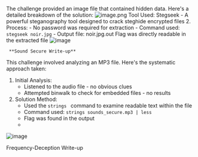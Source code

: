 The challenge provided an image file that contained hidden data. Here's a detailed breakdown of the solution:
![image.png](attachment:2e527d8b-9d16-4b1a-88b6-2af69683eded:image.png)
Tool Used: Stegseek - A powerful steganography tool designed to crack steghide encrypted files
2. Process:
    - No password was required for extraction
    - Command used: `stegseek noir.jpg`
    - Output file: noir.jpg.out
    Flag was directly readable in the extracted file
    ![image](https://github.com/user-attachments/assets/6e243b66-a7a0-4d0d-8151-b26b06df326c)
   
     **Sound Secure Write-up**

This challenge involved analyzing an MP3 file. Here's the systematic approach taken:

1. Initial Analysis:
    - Listened to the audio file - no obvious clues
    - Attempted binwalk to check for embedded files - no results
2. Solution Method:
    - Used the `strings ` command to examine readable text within the file
    - Command used: `strings sounds_secure.mp3 | less`
    - Flag was found in the output
    - 
![image](https://github.com/user-attachments/assets/a1014393-4e9d-4207-9bb3-c7ef644deb8d)

Frequency-Deception Write-up
